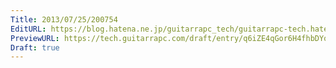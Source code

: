 ```yaml
---
Title: 2013/07/25/200754
EditURL: https://blog.hatena.ne.jp/guitarrapc_tech/guitarrapc-tech.hatenablog.com/atom/entry/6802418398340941741
PreviewURL: https://tech.guitarrapc.com/draft/entry/q6iZE4qGor6H4fhbDYoozEIlN0A
Draft: true
---
```


